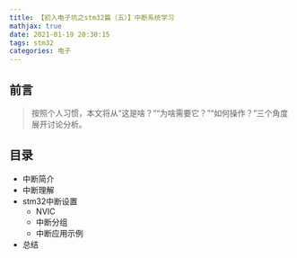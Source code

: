 ```yaml
---
title: 【初入电子坑之stm32篇（五）】中断系统学习
mathjax: true
date: 2021-01-19 20:30:15
tags: stm32
categories: 电子
---
```


## 前言

> 按照个人习惯，本文将从“这是啥？”“为啥需要它？”“如何操作？”三个角度展开讨论分析。

## 目录

- 中断简介
- 中断理解
- stm32中断设置
  - NVIC
  - 中断分组
  - 中断应用示例
- 总结